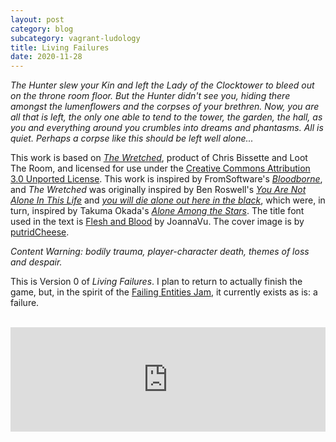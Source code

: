 ```yaml
---
layout: post
category: blog
subcategory: vagrant-ludology
title: Living Failures
date: 2020-11-28
---
```


*The Hunter slew your Kin and left the Lady of the Clocktower to bleed out on the throne room floor. But the Hunter didn't see you, hiding there amongst the lumenflowers and the corpses of your brethren. Now, you are all that is left, the only one able to tend to the tower, the garden, the hall, as you and everything around you crumbles into dreams and phantasms. All is quiet. Perhaps a corpse like this should be left well alone...*

This work is based on [*The Wretched*](https://loottheroom.itch.io/wretched), product of Chris Bissette and Loot The Room, and licensed for use under the [Creative Commons Attribution 3.0 Unported License](http://creativecommons.org/licenses/by/3.0/). This work is inspired by FromSoftware's [*Bloodborne*](https://www.playstation.com/en-us/games/bloodborne/), and *The Wretched* was originally inspired by Ben Roswell's [*You Are Not Alone In This Life*](https://roswellian.itch.io/you-are-not-alone-in-this-life) and [*you will die alone out here in the black*](https://roswellian.itch.io/you-will-die-alone-out-here), which were, in turn, inspired by Takuma Okada's [*Alone Among the Stars*](https://noroadhome.itch.io/alone-among-the-stars). The title font used in the text is [Flesh and Blood](https://www.fontspace.com/flesh-and-blood-font-f42504) by JoannaVu. The cover image is by [putridCheese](https://www.deviantart.com/putridcheese/art/Living-Failure-628339312).

*Content Warning: bodily trauma, player-character death, themes of loss and despair.*

This is Version 0 of *Living Failures*. I plan to return to actually finish the game, but, in the spirit of the [Failing Entities Jam](https://itch.io/jam/failing-entities), it currently exists as is: a failure.

<br>

<iframe src="https://itch.io/embed/835884?linkback=true&amp;link_color=245FF1" width="100%" height="167" frameborder="0"><a href="https://vagrantludology.itch.io/living-failures">Living Failures by vagrant ludology</a></iframe>
